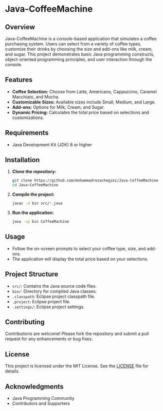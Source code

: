 # Java-CoffeeMachine

## Overview
Java-CoffeeMachine is a console-based application that simulates a coffee purchasing system. Users can select from a variety of coffee types, customize their drinks by choosing the size and add-ons like milk, cream, and sugar. This project demonstrates basic Java programming constructs, object-oriented programming principles, and user interaction through the console.

## Features
- **Coffee Selection:** Choose from Latte, Americano, Cappuccino, Caramel Macchiato, and Mocha.
- **Customizable Sizes:** Available sizes include Small, Medium, and Large.
- **Add-ons:** Options for Milk, Cream, and Sugar.
- **Dynamic Pricing:** Calculates the total price based on selections and customizations.

## Requirements
- Java Development Kit (JDK) 8 or higher

## Installation

1. **Clone the repository:**
    ```sh
    git clone https://github.com/mohammadrezachegini/Java-CoffeeMachine.git
    cd Java-CoffeeMachine
    ```

2. **Compile the project:**
    ```sh
    javac -d bin src/*.java
    ```

3. **Run the application:**
    ```sh
    java -cp bin CoffeeMachine
    ```

## Usage
- Follow the on-screen prompts to select your coffee type, size, and add-ons.
- The application will display the total price based on your selections.

## Project Structure

- `src/`: Contains the Java source code files.
- `bin/`: Directory for compiled Java classes.
- `.classpath`: Eclipse project classpath file.
- `.project`: Eclipse project file.
- `.settings/`: Eclipse project settings.

## Contributing

Contributions are welcome! Please fork the repository and submit a pull request for any enhancements or bug fixes.

## License

This project is licensed under the MIT License. See the [LICENSE](LICENSE) file for details.

## Acknowledgments

- Java Programming Community
- Contributors and Supporters

